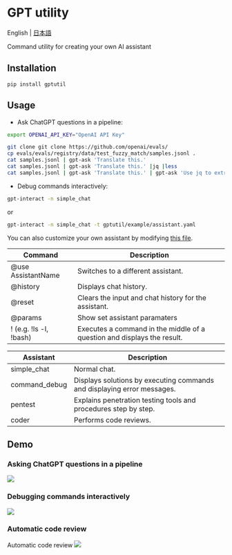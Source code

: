 # GPT utility

English | [日本語](./README.ja-JP.md)

Command utility for creating your own AI assistant

## Installation
```
pip install gptutil
```

## Usage
* Ask ChatGPT questions in a pipeline:

```bash
export OPENAI_API_KEY="OpenAI API Key"

git clone git clone https://github.com/openai/evals/
cp evals/evals/registry/data/test_fuzzy_match/samples.jsonl .
cat samples.jsonl | gpt-ask 'Translate this.'
cat samples.jsonl | gpt-ask 'Translate this.' |jq |less
cat samples.jsonl | gpt-ask 'Translate this.' | gpt-ask 'Use jq to extract all "content" values with "role" equal to "user".'
```

* Debug commands interactively:
```bash
gpt-interact -n simple_chat
```
or
```bash
gpt-interact -n simple_chat -t gptutil/example/assistant.yaml
```

You can also customize your own assistant by modifying [this file](gptutil/example/assistant.yaml).

|Command|Description|
|---|---|
|@use AssistantName|Switches to a different assistant.|
|@history|Displays chat history.|
|@reset|Clears the input and chat history for the assistant.|
|@params| Show set assistant paramaters|
|! (e.g. !ls -l, !bash)|Executes a command in the middle of a question and displays the result.

|Assistant|Description|
|---|---|
|simple_chat|	Normal chat.|
|command_debug|	Displays solutions by executing commands and displaying error messages.|
|pentest|	Explains penetration testing tools and procedures step by step.|
|coder|	Performs code reviews.|

## Demo
### Asking ChatGPT questions in a pipeline
![](./docs/img/gpt-tools.gif)
### Debugging commands interactively
![](./docs/img/ffmpeg-demo.gif)
### Automatic code review
Automatic code review
![](./docs/img/coder-demo.gif)
